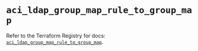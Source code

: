 # `aci_ldap_group_map_rule_to_group_map`

Refer to the Terraform Registry for docs: [`aci_ldap_group_map_rule_to_group_map`](https://registry.terraform.io/providers/ciscodevnet/aci/2.17.0/docs/resources/ldap_group_map_rule_to_group_map).
